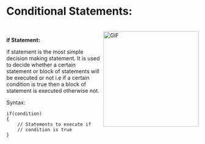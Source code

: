 # Conditional Statements:

</br>
<img align="right" height='250px' alt="GIF" src="https://media.geeksforgeeks.org/wp-content/uploads/decision-making-c-1.png" />

**if Statement:**

if statement is the most simple decision making statement. It is used to decide whether a certain statement or block of statements will be executed or not i.e if a certain condition is true then a block of statement is executed otherwise not.

Syntax:

    if(condition) 
    {
        // Statements to execute if
        // condition is true
    }